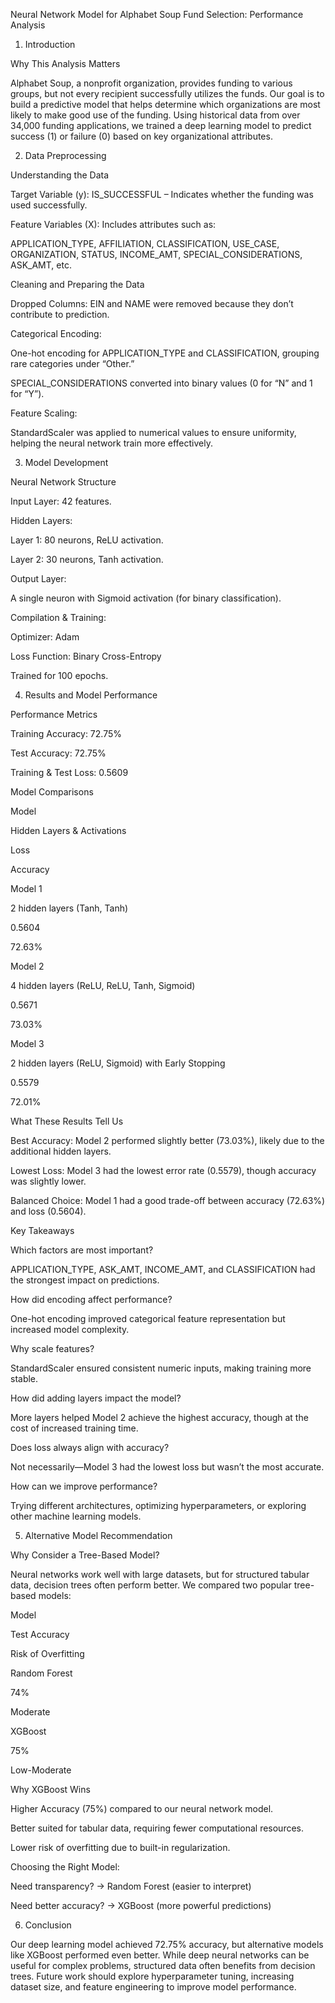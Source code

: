 Neural Network Model for Alphabet Soup Fund Selection: Performance Analysis

1. Introduction

Why This Analysis Matters

Alphabet Soup, a nonprofit organization, provides funding to various groups, but not every recipient successfully utilizes the funds. Our goal is to build a predictive model that helps determine which organizations are most likely to make good use of the funding. Using historical data from over 34,000 funding applications, we trained a deep learning model to predict success (1) or failure (0) based on key organizational attributes.

2. Data Preprocessing

Understanding the Data

Target Variable (y): IS_SUCCESSFUL – Indicates whether the funding was used successfully.

Feature Variables (X): Includes attributes such as:

APPLICATION_TYPE, AFFILIATION, CLASSIFICATION, USE_CASE, ORGANIZATION, STATUS, INCOME_AMT, SPECIAL_CONSIDERATIONS, ASK_AMT, etc.

Cleaning and Preparing the Data

Dropped Columns: EIN and NAME were removed because they don’t contribute to prediction.

Categorical Encoding:

One-hot encoding for APPLICATION_TYPE and CLASSIFICATION, grouping rare categories under “Other.”

SPECIAL_CONSIDERATIONS converted into binary values (0 for “N” and 1 for “Y”).

Feature Scaling:

StandardScaler was applied to numerical values to ensure uniformity, helping the neural network train more effectively.

3. Model Development

Neural Network Structure

Input Layer: 42 features.

Hidden Layers:

Layer 1: 80 neurons, ReLU activation.

Layer 2: 30 neurons, Tanh activation.

Output Layer:

A single neuron with Sigmoid activation (for binary classification).

Compilation & Training:

Optimizer: Adam

Loss Function: Binary Cross-Entropy

Trained for 100 epochs.

4. Results and Model Performance

Performance Metrics

Training Accuracy: 72.75%

Test Accuracy: 72.75%

Training & Test Loss: 0.5609

Model Comparisons

Model

Hidden Layers & Activations

Loss

Accuracy

Model 1

2 hidden layers (Tanh, Tanh)

0.5604

72.63%

Model 2

4 hidden layers (ReLU, ReLU, Tanh, Sigmoid)

0.5671

73.03%

Model 3

2 hidden layers (ReLU, Sigmoid) with Early Stopping

0.5579

72.01%

What These Results Tell Us

Best Accuracy: Model 2 performed slightly better (73.03%), likely due to the additional hidden layers.

Lowest Loss: Model 3 had the lowest error rate (0.5579), though accuracy was slightly lower.

Balanced Choice: Model 1 had a good trade-off between accuracy (72.63%) and loss (0.5604).

Key Takeaways

Which factors are most important?

APPLICATION_TYPE, ASK_AMT, INCOME_AMT, and CLASSIFICATION had the strongest impact on predictions.

How did encoding affect performance?

One-hot encoding improved categorical feature representation but increased model complexity.

Why scale features?

StandardScaler ensured consistent numeric inputs, making training more stable.

How did adding layers impact the model?

More layers helped Model 2 achieve the highest accuracy, though at the cost of increased training time.

Does loss always align with accuracy?

Not necessarily—Model 3 had the lowest loss but wasn’t the most accurate.

How can we improve performance?

Trying different architectures, optimizing hyperparameters, or exploring other machine learning models.

5. Alternative Model Recommendation

Why Consider a Tree-Based Model?

Neural networks work well with large datasets, but for structured tabular data, decision trees often perform better. We compared two popular tree-based models:

Model

Test Accuracy

Risk of Overfitting

Random Forest

74%

Moderate

XGBoost

75%

Low-Moderate

Why XGBoost Wins

Higher Accuracy (75%) compared to our neural network model.

Better suited for tabular data, requiring fewer computational resources.

Lower risk of overfitting due to built-in regularization.

Choosing the Right Model:

Need transparency? → Random Forest (easier to interpret)

Need better accuracy? → XGBoost (more powerful predictions)

6. Conclusion

Our deep learning model achieved 72.75% accuracy, but alternative models like XGBoost performed even better. While deep neural networks can be useful for complex problems, structured data often benefits from decision trees. Future work should explore hyperparameter tuning, increasing dataset size, and feature engineering to improve model performance.



